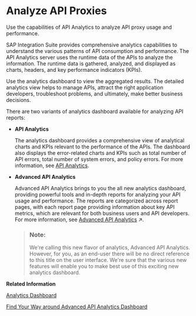 <!-- loio7712c611015045afb47d7c244fffee63 -->

# Analyze API Proxies

Use the capabilities of API Analytics to analyze API proxy usage and performance.

SAP Integration Suite provides comprehensive analytics capabilities to understand the various patterns of API consumption and performance. The API Analytics server uses the runtime data of the APIs to analyze the information. The runtime data is gathered, analyzed, and displayed as charts, headers, and key performance indicators \(KPIs\).

Use the analytics dashboard to view the aggregated results. The detailed analytics view helps to manage APIs, attract the right application developers, troubleshoot problems, and ultimately, make better business decisions.

There are two variants of analytics dashboard available for analyzing API reports:

-   **API Analytics** 

    The analytics dashboard provides a comprehensive view of analytical charts and KPIs relevant to the performance of the APIs. The dashboard also displays the error-related charts and KPIs such as total number of API errors, total number of system errors, and policy errors. For more information, see [API Analytics](api-analytics-6766dc3.md).

-   **Advanced API Analytics**

    Advanced API Analytics brings to you the all new analytics dashboard, providing powerful tools and in-depth reports for analyzing your API usage and performance. The reports are categorized across report pages, with each report page providing information about key API metrics, which are relevant for both business users and API developers. For more information, see [Advanced API Analytics](https://help.sap.com/viewer/ec9c3ac6441e4b03a59ef82e10471763/Development/en-US/eeefd0e49118408a9f97b14ff46fdadf.html "") :arrow_upper_right:.

    > ### Note:  
    > We're calling this new flavor of analytics, Advanced API Analytics. However, for you, as an end-user there will be no direct reference to this title on the user interface. We're sure that the various new features will enable you to make best use of this exciting new analytics dashboard.


**Related Information**  


[Analytics Dashboard](analytics-dashboard-ee416ac.md "The analytics dashboard has some common features such as the views you can choose, the time range for which you want to display data, resize charts, and so on.")

[Find Your Way around Advanced API Analytics Dashboard](find-your-way-around-advanced-api-analytics-dashboard-1f96ba3.md "")

